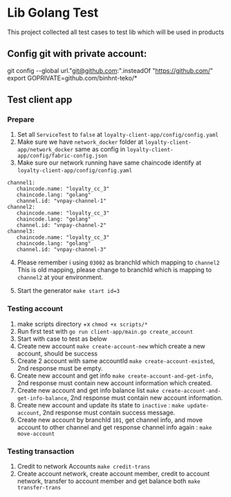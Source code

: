 # Lib Golang Test

This project collected all test cases to test lib which will be used in products

## Config git with private account:
git config --global url."git@github.com:".insteadOf "https://github.com/"
export GOPRIVATE=github.com/binhnt-teko/*


## Test client app

### Prepare

1. Set all `ServiceTest` to `false` at `loyalty-client-app/config/config.yaml`
2. Make sure we have `network_docker` folder at `loyalty-client-app/network_docker`
same as config in `loyalty-client-app/config/fabric-config.json`
3. Make sure our network running have same chaincode identify at `loyalty-client-app/config/config.yaml`
```text
channel1:
   chaincode.name: "loyalty_cc_3"
   chaincode.lang: "golang"
   channel.id: "vnpay-channel-1"
channel2:
   chaincode.name: "loyalty_cc_3"
   chaincode.lang: "golang"
   channel.id: "vnpay-channel-2"
channel3:
   chaincode.name: "loyalty_cc_3"
   chaincode.lang: "golang"
   channel.id: "vnpay-channel-3"
```
4. Please remember i using `03002` as branchId which mapping to `channel2`
This is old mapping, please change to branchId which is mapping to `channel2` at your environment.

5. Start the generator `make start id=3`

### Testing account
1. make scripts directory +x `chmod +x scripts/*`
2. Run first test with `go run client-app/main.go create_account`
3. Start with case to test as below
4. Create new account `make create-account-new` which create a new account, should be success
5. Create 2 account with same accountId `make create-account-existed`, 2nd response must be empty.
6. Create new account and get info `make create-account-and-get-info`, 2nd response must contain new account information which created.
7. Create new account and get info balance list `make create-account-and-get-info-balance`, 2nd response must contain new account information.
8. Create new account and update its state to `inactive` : `make update-account`, 2nd response must contain success message.
9. Create new account by branchId `101`, get channel info, and move account to other channel and get response channel info again : `make move-account`
### Testing transaction

1. Credit to network Accounts `make credit-trans`
2. Create account network, create account member, credit to account network, transfer to account member and get balance both `make transfer-trans`